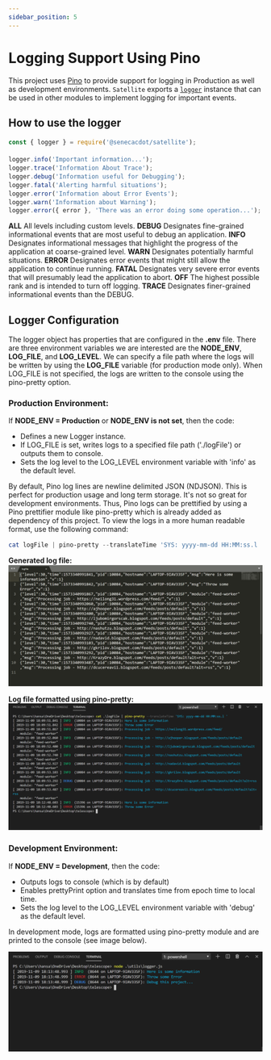 ```yaml
---
sidebar_position: 5
---
```


# Logging Support Using Pino

This project uses [Pino](http://getpino.io/#/) to provide support for logging in Production as well as development environments. `Satellite` exports a [`logger`](https://github.com/Seneca-CDOT/telescope/blob/master/src/satellite/src/logger.js) instance that can be used in other modules to implement logging for important events.

## How to use the logger

```javascript
const { logger } = require('@senecacdot/satellite');

logger.info('Important information...');
logger.trace('Information About Trace');
logger.debug('Information useful for Debugging');
logger.fatal('Alerting harmful situations');
logger.error('Information about Error Events');
logger.warn('Information about Warning');
logger.error({ error }, 'There was an error doing some operation...');
```

**ALL** All levels including custom levels.
**DEBUG** Designates fine-grained informational events that are most useful to debug an application.
**INFO** Designates informational messages that highlight the progress of the application at coarse-grained level.
**WARN** Designates potentially harmful situations.
**ERROR** Designates error events that might still allow the application to continue running.
**FATAL** Designates very severe error events that will presumably lead the application to abort.
**OFF** The highest possible rank and is intended to turn off logging.
**TRACE** Designates finer-grained informational events than the DEBUG.

## Logger Configuration

The logger object has properties that are configured in the **.env** file. There are three environment variables we are interested are the **NODE_ENV**, **LOG_FILE**, and **LOG_LEVEL**. We can specify a file path where the logs will be written by using the **LOG_FILE** variable (for production mode only). When LOG_FILE is not specified, the logs are written to the console using the pino-pretty option.

### Production Environment:

If **NODE_ENV = Production** or **NODE_ENV is not set**, then the code:

- Defines a new Logger instance.
- If LOG_FILE is set, writes logs to a specified file path ('./logFile') or outputs them to console.
- Sets the log level to the LOG_LEVEL environment variable with 'info' as the default level.

By default, Pino log lines are newline delimited JSON (NDJSON). This is perfect for production usage and long term storage. It's not so great for development environments. Thus, Pino logs can be prettified by using a Pino prettifier module like pino-pretty which is already added as dependency of this project. To view the logs in a more human readable format, use the following command:

```powershell
cat logFile | pino-pretty --translateTime 'SYS: yyyy-mm-dd HH:MM:ss.l '
```

**Generated log file:**
![generatedLogFile](../../static/img/generatedLogFile.png)

**Log file formatted using pino-pretty:**
![prettyPrintLogFileToConsole](../../static/img/prettyPrintLogFileToConsole.png)

### Development Environment:

If **NODE_ENV = Development**, then the code:

- Outputs logs to console (which is by default)
- Enables prettyPrint option and translates time from epoch time to local time.
- Sets the log level to the LOG_LEVEL environment variable with 'debug' as the default level.

In development mode, logs are formatted using pino-pretty module and are printed to the console (see image below).

![logToConsole](../../static/img/logToConsole.png)
